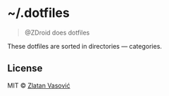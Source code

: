 # ~/.dotfiles

> @ZDroid does dotfiles

These dotfiles are sorted in directories &mdash; categories.

## License

MIT &copy; [Zlatan Vasović](https://github.com/ZDroid)